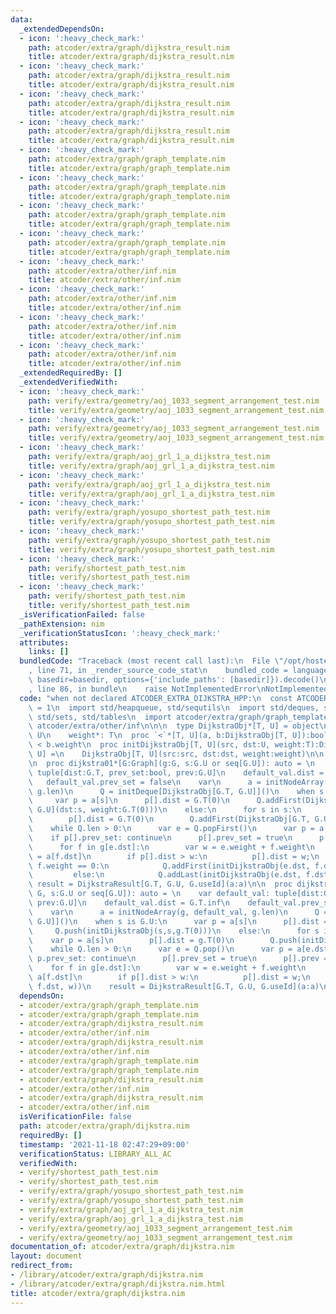 ```yaml
---
data:
  _extendedDependsOn:
  - icon: ':heavy_check_mark:'
    path: atcoder/extra/graph/dijkstra_result.nim
    title: atcoder/extra/graph/dijkstra_result.nim
  - icon: ':heavy_check_mark:'
    path: atcoder/extra/graph/dijkstra_result.nim
    title: atcoder/extra/graph/dijkstra_result.nim
  - icon: ':heavy_check_mark:'
    path: atcoder/extra/graph/dijkstra_result.nim
    title: atcoder/extra/graph/dijkstra_result.nim
  - icon: ':heavy_check_mark:'
    path: atcoder/extra/graph/dijkstra_result.nim
    title: atcoder/extra/graph/dijkstra_result.nim
  - icon: ':heavy_check_mark:'
    path: atcoder/extra/graph/graph_template.nim
    title: atcoder/extra/graph/graph_template.nim
  - icon: ':heavy_check_mark:'
    path: atcoder/extra/graph/graph_template.nim
    title: atcoder/extra/graph/graph_template.nim
  - icon: ':heavy_check_mark:'
    path: atcoder/extra/graph/graph_template.nim
    title: atcoder/extra/graph/graph_template.nim
  - icon: ':heavy_check_mark:'
    path: atcoder/extra/graph/graph_template.nim
    title: atcoder/extra/graph/graph_template.nim
  - icon: ':heavy_check_mark:'
    path: atcoder/extra/other/inf.nim
    title: atcoder/extra/other/inf.nim
  - icon: ':heavy_check_mark:'
    path: atcoder/extra/other/inf.nim
    title: atcoder/extra/other/inf.nim
  - icon: ':heavy_check_mark:'
    path: atcoder/extra/other/inf.nim
    title: atcoder/extra/other/inf.nim
  - icon: ':heavy_check_mark:'
    path: atcoder/extra/other/inf.nim
    title: atcoder/extra/other/inf.nim
  _extendedRequiredBy: []
  _extendedVerifiedWith:
  - icon: ':heavy_check_mark:'
    path: verify/extra/geometry/aoj_1033_segment_arrangement_test.nim
    title: verify/extra/geometry/aoj_1033_segment_arrangement_test.nim
  - icon: ':heavy_check_mark:'
    path: verify/extra/geometry/aoj_1033_segment_arrangement_test.nim
    title: verify/extra/geometry/aoj_1033_segment_arrangement_test.nim
  - icon: ':heavy_check_mark:'
    path: verify/extra/graph/aoj_grl_1_a_dijkstra_test.nim
    title: verify/extra/graph/aoj_grl_1_a_dijkstra_test.nim
  - icon: ':heavy_check_mark:'
    path: verify/extra/graph/aoj_grl_1_a_dijkstra_test.nim
    title: verify/extra/graph/aoj_grl_1_a_dijkstra_test.nim
  - icon: ':heavy_check_mark:'
    path: verify/extra/graph/yosupo_shortest_path_test.nim
    title: verify/extra/graph/yosupo_shortest_path_test.nim
  - icon: ':heavy_check_mark:'
    path: verify/extra/graph/yosupo_shortest_path_test.nim
    title: verify/extra/graph/yosupo_shortest_path_test.nim
  - icon: ':heavy_check_mark:'
    path: verify/shortest_path_test.nim
    title: verify/shortest_path_test.nim
  - icon: ':heavy_check_mark:'
    path: verify/shortest_path_test.nim
    title: verify/shortest_path_test.nim
  _isVerificationFailed: false
  _pathExtension: nim
  _verificationStatusIcon: ':heavy_check_mark:'
  attributes:
    links: []
  bundledCode: "Traceback (most recent call last):\n  File \"/opt/hostedtoolcache/Python/3.10.1/x64/lib/python3.10/site-packages/onlinejudge_verify/documentation/build.py\"\
    , line 71, in _render_source_code_stat\n    bundled_code = language.bundle(stat.path,\
    \ basedir=basedir, options={'include_paths': [basedir]}).decode()\n  File \"/opt/hostedtoolcache/Python/3.10.1/x64/lib/python3.10/site-packages/onlinejudge_verify/languages/nim.py\"\
    , line 86, in bundle\n    raise NotImplementedError\nNotImplementedError\n"
  code: "when not declared ATCODER_EXTRA_DIJKSTRA_HPP:\n  const ATCODER_EXTRA_DIJKSTRA_HPP*\
    \ = 1\n  import std/heapqueue, std/sequtils\n  import std/deques, std/options,\
    \ std/sets, std/tables\n  import atcoder/extra/graph/graph_template\n  import\
    \ atcoder/extra/other/inf\n\n\n  type DijkstraObj*[T, U] = object\n    src*, dst*:\
    \ U\n    weight*: T\n  proc `<`*[T, U](a, b:DijkstraObj[T, U]):bool = a.weight\
    \ < b.weight\n  proc initDijkstraObj[T, U](src, dst:U, weight:T):DijkstraObj[T,\
    \ U] =\n    DijkstraObj[T, U](src:src, dst:dst, weight:weight)\n\n  include atcoder/extra/graph/dijkstra_result\n\
    \n  proc dijkstra01*[G:Graph](g:G, s:G.U or seq[G.U]): auto = \n    var default_val:\
    \ tuple[dist:G.T, prev_set:bool, prev:G.U]\n    default_val.dist = G.T.inf\n \
    \   default_val.prev_set = false\n    var\n      a = initNodeArray(g, default_val,\
    \ g.len)\n      Q = initDeque[DijkstraObj[G.T, G.U]]()\n    when s is G.U:\n \
    \     var p = a[s]\n      p[].dist = G.T(0)\n      Q.addFirst(DijkstraObj[G.T,\
    \ G.U](dst:s, weight:G.T(0)))\n    else:\n      for s in s:\n        var p = a[s]\n\
    \        p[].dist = G.T(0)\n        Q.addFirst(DijkstraObj[G.T, G.U](dst:s, weight:G.T(0)))\n\
    \    while Q.len > 0:\n      var e = Q.popFirst()\n      var p = a[e.dst]\n  \
    \    if p[].prev_set: continue\n      p[].prev_set = true\n      p[].prev = e.src\n\
    \      for f in g[e.dst]:\n        var w = e.weight + f.weight\n        var p\
    \ = a[f.dst]\n        if p[].dist > w:\n          p[].dist = w;\n          if\
    \ f.weight == 0:\n            Q.addFirst(initDijkstraObj(e.dst, f.dst, w))\n \
    \         else:\n            Q.addLast(initDijkstraObj(e.dst, f.dst, w))\n   \
    \ result = DijkstraResult[G.T, G.U, G.useId](a:a)\n\n  proc dijkstra*[G:Graph](g:var\
    \ G, s:G.U or seq[G.U]): auto = \n    var default_val: tuple[dist:G.T, prev_set:bool,\
    \ prev:G.U]\n    default_val.dist = G.T.inf\n    default_val.prev_set = false\n\
    \    var\n      a = initNodeArray(g, default_val, g.len)\n      Q = initHeapQueue[DijkstraObj[G.T,\
    \ G.U]]()\n    when s is G.U:\n      var p = a[s]\n      p[].dist = g.T(0)\n \
    \     Q.push(initDijkstraObj(s,s,g.T(0)))\n    else:\n      for s in s:\n    \
    \    var p = a[s]\n        p[].dist = g.T(0)\n        Q.push(initDijkstraObj(s,s,g.T(0)))\n\
    \    while Q.len > 0:\n      var e = Q.pop()\n      var p = a[e.dst]\n      if\
    \ p.prev_set: continue\n      p[].prev_set = true\n      p[].prev = e.src\n  \
    \    for f in g[e.dst]:\n        var w = e.weight + f.weight\n        var p =\
    \ a[f.dst]\n        if p[].dist > w:\n          p[].dist = w;\n          Q.push(initDijkstraObj(e.dst,\
    \ f.dst, w))\n    result = DijkstraResult[G.T, G.U, G.useId](a:a)\n"
  dependsOn:
  - atcoder/extra/graph/graph_template.nim
  - atcoder/extra/graph/graph_template.nim
  - atcoder/extra/graph/dijkstra_result.nim
  - atcoder/extra/other/inf.nim
  - atcoder/extra/graph/dijkstra_result.nim
  - atcoder/extra/other/inf.nim
  - atcoder/extra/graph/graph_template.nim
  - atcoder/extra/graph/graph_template.nim
  - atcoder/extra/graph/dijkstra_result.nim
  - atcoder/extra/other/inf.nim
  - atcoder/extra/graph/dijkstra_result.nim
  - atcoder/extra/other/inf.nim
  isVerificationFile: false
  path: atcoder/extra/graph/dijkstra.nim
  requiredBy: []
  timestamp: '2021-11-18 02:47:29+09:00'
  verificationStatus: LIBRARY_ALL_AC
  verifiedWith:
  - verify/shortest_path_test.nim
  - verify/shortest_path_test.nim
  - verify/extra/graph/yosupo_shortest_path_test.nim
  - verify/extra/graph/yosupo_shortest_path_test.nim
  - verify/extra/graph/aoj_grl_1_a_dijkstra_test.nim
  - verify/extra/graph/aoj_grl_1_a_dijkstra_test.nim
  - verify/extra/geometry/aoj_1033_segment_arrangement_test.nim
  - verify/extra/geometry/aoj_1033_segment_arrangement_test.nim
documentation_of: atcoder/extra/graph/dijkstra.nim
layout: document
redirect_from:
- /library/atcoder/extra/graph/dijkstra.nim
- /library/atcoder/extra/graph/dijkstra.nim.html
title: atcoder/extra/graph/dijkstra.nim
---
```

